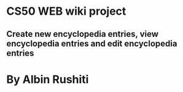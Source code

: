 # CS50 WEB wiki project

## Create new encyclopedia entries, view encyclopedia entries and edit encyclopedia entries

# By Albin Rushiti
